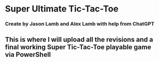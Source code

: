 # Super Ultimate Tic-Tac-Toe
### Create by Jason Lamb and Alex Lamb with help from ChatGPT
## This is where I will upload all the revisions and a final working Super Tic-Tac-Toe playable game via PowerShell
